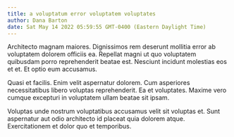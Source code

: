 ```yaml
---
title: a voluptatum error voluptatem voluptates
author: Dana Barton
date: Sat May 14 2022 05:59:55 GMT-0400 (Eastern Daylight Time)
---
```

Architecto magnam maiores. Dignissimos rem deserunt mollitia error ab voluptatem dolorem officiis ea. Repellat magni ut quo voluptatem quibusdam porro reprehenderit beatae est. Nesciunt incidunt molestias eos et et. Et optio eum accusamus.

 Quasi et facilis. Enim velit aspernatur dolorem. Cum asperiores necessitatibus libero voluptas reprehenderit. Ea et voluptates. Maxime vero cumque excepturi in voluptatem ullam beatae sit ipsam.

 Voluptas unde nostrum voluptatibus accusamus velit sit voluptas et. Sunt aspernatur aut odio architecto id placeat quia dolorem atque. Exercitationem et dolor quo et temporibus.
